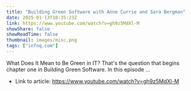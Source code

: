 ```yaml
---
title: "Building Green Software with Anne Currie and Sara Bergman"
date: 2025-01-13T10:35:23Z
link: https://www.youtube.com/watch?v=gh9z5MdXl-M
showShare: false
showReadTime: false
thumbnail: images/misc.png
tags: ["infoq.com"]
---
```

What Does It Mean to Be Green in IT? That's the question that begins chapter one in Building Green Software. In this episode ...

- Link to article: https://www.youtube.com/watch?v=gh9z5MdXl-M
